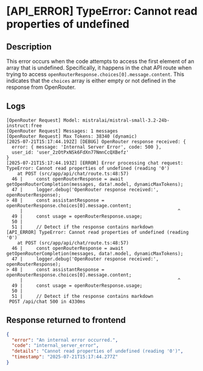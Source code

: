 # [API_ERROR] TypeError: Cannot read properties of undefined

## Description

This error occurs when the code attempts to access the first element of an array that is undefined. Specifically, it happens in the chat API route when trying to access `openRouterResponse.choices[0].message.content`. This indicates that the `choices` array is either empty or not defined in the response from OpenRouter.

## Logs

```
[OpenRouter Request] Model: mistralai/mistral-small-3.2-24b-instruct:free
[OpenRouter Request] Messages: 1 messages
[OpenRouter Request] Max Tokens: 38340 (dynamic)
[2025-07-21T15:17:44.192Z] [DEBUG] OpenRouter response received: {
  error: { message: 'Internal Server Error', code: 500 },
  user_id: 'user_2zOtPxNSk6FdXn77NmnCcQXBefz'
}
[2025-07-21T15:17:44.193Z] [ERROR] Error processing chat request: TypeError: Cannot read properties of undefined (reading '0')
    at POST (src/app/api/chat/route.ts:48:57)
  46 |     const openRouterResponse = await getOpenRouterCompletion(messages, data!.model, dynamicMaxTokens);
  47 |     logger.debug('OpenRouter response received:', openRouterResponse);
> 48 |     const assistantResponse = openRouterResponse.choices[0].message.content;
     |                                                         ^
  49 |     const usage = openRouterResponse.usage;
  50 |
  51 |     // Detect if the response contains markdown
[API_ERROR] TypeError: Cannot read properties of undefined (reading '0')
    at POST (src/app/api/chat/route.ts:48:57)
  46 |     const openRouterResponse = await getOpenRouterCompletion(messages, data!.model, dynamicMaxTokens);
  47 |     logger.debug('OpenRouter response received:', openRouterResponse);
> 48 |     const assistantResponse = openRouterResponse.choices[0].message.content;
     |                                                         ^
  49 |     const usage = openRouterResponse.usage;
  50 |
  51 |     // Detect if the response contains markdown
 POST /api/chat 500 in 4330ms
```

## Response returned to frontend

```json
{
  "error": "An internal error occurred.",
  "code": "internal_server_error",
  "details": "Cannot read properties of undefined (reading '0')",
  "timestamp": "2025-07-21T15:17:44.277Z"
}
```
